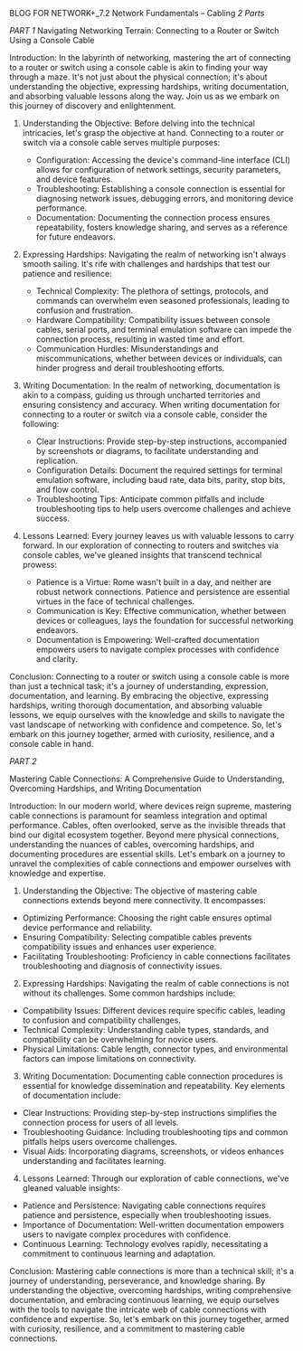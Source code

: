 BLOG FOR NETWORK+_7.2 Network Fundamentals – Cabling *2 Parts*

*PART 1*
Navigating Networking Terrain: Connecting to a Router or Switch Using a Console Cable

Introduction:
In the labyrinth of networking, mastering the art of connecting to a router or switch using a console cable is akin to finding your way through a maze. It's not just about the physical connection; it's about understanding the objective, expressing hardships, writing documentation, and absorbing valuable lessons along the way. Join us as we embark on this journey of discovery and enlightenment.

1. Understanding the Objective:
Before delving into the technical intricacies, let's grasp the objective at hand. Connecting to a router or switch via a console cable serves multiple purposes:

   - Configuration: Accessing the device's command-line interface (CLI) allows for configuration of network settings, security parameters, and device features.
   - Troubleshooting: Establishing a console connection is essential for diagnosing network issues, debugging errors, and monitoring device performance.
   - Documentation: Documenting the connection process ensures repeatability, fosters knowledge sharing, and serves as a reference for future endeavors.

2. Expressing Hardships:
Navigating the realm of networking isn't always smooth sailing. It's rife with challenges and hardships that test our patience and resilience:

   - Technical Complexity: The plethora of settings, protocols, and commands can overwhelm even seasoned professionals, leading to confusion and frustration.
   - Hardware Compatibility: Compatibility issues between console cables, serial ports, and terminal emulation software can impede the connection process, resulting in wasted time and effort.
   - Communication Hurdles: Misunderstandings and miscommunications, whether between devices or individuals, can hinder progress and derail troubleshooting efforts.

3. Writing Documentation:
In the realm of networking, documentation is akin to a compass, guiding us through uncharted territories and ensuring consistency and accuracy. When writing documentation for connecting to a router or switch via a console cable, consider the following:

   - Clear Instructions: Provide step-by-step instructions, accompanied by screenshots or diagrams, to facilitate understanding and replication.
   - Configuration Details: Document the required settings for terminal emulation software, including baud rate, data bits, parity, stop bits, and flow control.
   - Troubleshooting Tips: Anticipate common pitfalls and include troubleshooting tips to help users overcome challenges and achieve success.

4. Lessons Learned:
Every journey leaves us with valuable lessons to carry forward. In our exploration of connecting to routers and switches via console cables, we've gleaned insights that transcend technical prowess:

   - Patience is a Virtue: Rome wasn't built in a day, and neither are robust network connections. Patience and persistence are essential virtues in the face of technical challenges.
   - Communication is Key: Effective communication, whether between devices or colleagues, lays the foundation for successful networking endeavors.
   - Documentation is Empowering: Well-crafted documentation empowers users to navigate complex processes with confidence and clarity.

Conclusion:
Connecting to a router or switch using a console cable is more than just a technical task; it's a journey of understanding, expression, documentation, and learning. By embracing the objective, expressing hardships, writing thorough documentation, and absorbing valuable lessons, we equip ourselves with the knowledge and skills to navigate the vast landscape of networking with confidence and competence. So, let's embark on this journey together, armed with curiosity, resilience, and a console cable in hand.

*PART 2*

Mastering Cable Connections: A Comprehensive Guide to Understanding, Overcoming Hardships, and Writing Documentation

Introduction:
In our modern world, where devices reign supreme, mastering cable connections is paramount for seamless integration and optimal performance. Cables, often overlooked, serve as the invisible threads that bind our digital ecosystem together. Beyond mere physical connections, understanding the nuances of cables, overcoming hardships, and documenting procedures are essential skills. Let's embark on a journey to unravel the complexities of cable connections and empower ourselves with knowledge and expertise.

1. Understanding the Objective:
The objective of mastering cable connections extends beyond mere connectivity. It encompasses:

- Optimizing Performance: Choosing the right cable ensures optimal device performance and reliability.
- Ensuring Compatibility: Selecting compatible cables prevents compatibility issues and enhances user experience.
- Facilitating Troubleshooting: Proficiency in cable connections facilitates troubleshooting and diagnosis of connectivity issues.

2. Expressing Hardships:
Navigating the realm of cable connections is not without its challenges. Some common hardships include:

- Compatibility Issues: Different devices require specific cables, leading to confusion and compatibility challenges.
- Technical Complexity: Understanding cable types, standards, and compatibility can be overwhelming for novice users.
- Physical Limitations: Cable length, connector types, and environmental factors can impose limitations on connectivity.

3. Writing Documentation:
Documenting cable connection procedures is essential for knowledge dissemination and repeatability. Key elements of documentation include:

- Clear Instructions: Providing step-by-step instructions simplifies the connection process for users of all levels.
- Troubleshooting Guidance: Including troubleshooting tips and common pitfalls helps users overcome challenges.
- Visual Aids: Incorporating diagrams, screenshots, or videos enhances understanding and facilitates learning.

4. Lessons Learned:
Through our exploration of cable connections, we've gleaned valuable insights:

- Patience and Persistence: Navigating cable connections requires patience and persistence, especially when troubleshooting issues.
- Importance of Documentation: Well-written documentation empowers users to navigate complex procedures with confidence.
- Continuous Learning: Technology evolves rapidly, necessitating a commitment to continuous learning and adaptation.

Conclusion:
Mastering cable connections is more than a technical skill; it's a journey of understanding, perseverance, and knowledge sharing. By understanding the objective, overcoming hardships, writing comprehensive documentation, and embracing continuous learning, we equip ourselves with the tools to navigate the intricate web of cable connections with confidence and expertise. So, let's embark on this journey together, armed with curiosity, resilience, and a commitment to mastering cable connections.

